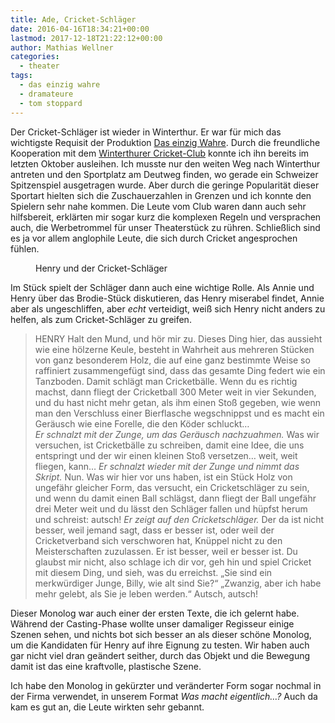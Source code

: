 ```yaml
---
title: Ade, Cricket-Schläger
date: 2016-04-16T18:34:21+00:00
lastmod: 2017-12-18T21:22:12+00:00
author: Mathias Wellner
categories:
  - theater
tags:
  - das einzig wahre
  - dramateure
  - tom stoppard
---
```

Der Cricket-Schläger ist wieder in Winterthur. Er war für mich das wichtigste Requisit der Produktion [Das einzig Wahre](http://www.mwellner.de/schauspiel/das-einzig-wahre/ "Das einzig Wahre"). Durch die freundliche Kooperation mit dem <a href="http://www.winterthurcc.ch/" title="Winterthur Cricket Club" target="_blank">Winterthurer Cricket-Club</a> konnte ich ihn bereits im letzten Oktober ausleihen. Ich musste nur den weiten Weg nach Winterthur antreten und den Sportplatz am Deutweg finden, wo gerade ein Schweizer Spitzenspiel ausgetragen wurde. Aber durch die geringe Popularität dieser Sportart hielten sich die Zuschauerzahlen in Grenzen und ich konnte den Spielern sehr nahe kommen. Die Leute vom Club waren dann auch sehr hilfsbereit, erklärten mir sogar kurz die komplexen Regeln und versprachen auch, die Werbetrommel für unser Theaterstück zu rühren. Schließlich sind es ja vor allem anglophile Leute, die sich durch Cricket angesprochen fühlen. 

<figure>
  <img sizes="100vw" srcset="https://farm2.staticflickr.com/1711/24455173673_aedd5067c6_n.jpg 320w, https://farm2.staticflickr.com/1711/24455173673_aedd5067c6_z.jpg 640w, https://farm2.staticflickr.com/1711/24455173673_aedd5067c6_c.jpg 800w, https://farm2.staticflickr.com/1711/24455173673_2f2ec6732c_h.jpg 1600w" src="https://farm2.staticflickr.com/1711/24455173673_aedd5067c6_b.jpg" alt="">
  <figcaption>Henry und der Cricket-Schläger</figcaption>
</figure>

Im Stück spielt der Schläger dann auch eine wichtige Rolle. Als Annie und Henry über das Brodie-Stück diskutieren, das Henry miserabel findet, Annie aber als ungeschliffen, aber _echt_ verteidigt, weiß sich Henry nicht anders zu helfen, als zum Cricket-Schläger zu greifen.

<blockquote class="blockquote">
  HENRY Halt den Mund, und hör mir zu. Dieses Ding hier, das aussieht wie eine hölzerne Keule, besteht in Wahrheit aus mehreren Stücken von ganz besonderem Holz, die auf eine ganz bestimmte Weise so raffiniert zusammengefügt sind, dass das gesamte Ding federt wie ein Tanzboden. Damit schlägt man Cricketbälle. Wenn du es richtig machst, dann fliegt der Cricketball 300 Meter weit in vier Sekunden, und du hast nicht mehr getan, als ihm einen Stoß gegeben, wie wenn man den Verschluss einer Bierflasche wegschnippst und es macht ein Geräusch wie eine Forelle, die den Köder schluckt&#8230; <br>
  <em>Er schnalzt mit der Zunge, um das Geräusch nachzuahmen.</em> 
  Was wir versuchen, ist Cricketbälle zu schreiben, damit eine Idee, die uns entspringt und der wir einen kleinen Stoß versetzen&#8230; weit, weit fliegen, kann&#8230;
  <em>Er schnalzt wieder mit der Zunge und nimmt das Skript.</em>
  Nun. Was wir hier vor uns haben, ist ein Stück Holz von ungefähr gleicher Form, das versucht, ein Cricketschläger zu sein, und wenn du damit einen Ball schlägst, dann fliegt der Ball ungefähr drei Meter weit und du lässt den Schläger fallen und hüpfst herum und schreist: autsch!
  <em>Er zeigt auf den Cricketschläger.</em>
  Der da ist nicht besser, weil jemand sagt, dass er besser ist, oder weil der Cricketverband sich verschworen hat, Knüppel nicht zu den Meisterschaften zuzulassen. Er ist besser, weil er besser ist. Du glaubst mir nicht, also schlage ich dir vor, geh hin und spiel Cricket mit diesem Ding, und sieh, was du erreichst. „Sie sind ein merkwürdiger Junge, Billy, wie alt sind Sie?“ „Zwanzig, aber ich habe mehr gelebt, als Sie je leben werden.“ Autsch, autsch! 
</blockquote>

Dieser Monolog war auch einer der ersten Texte, die ich gelernt habe. Während der Casting-Phase wollte unser damaliger Regisseur einige Szenen sehen, und nichts bot sich besser an als dieser schöne Monolog, um die Kandidaten für Henry auf ihre Eignung zu testen. Wir haben auch gar nicht viel dran geändert seither, durch das Objekt und die Bewegung damit ist das eine kraftvolle, plastische Szene.  

Ich habe den Monolog in gekürzter und veränderter Form sogar nochmal in der Firma verwendet, in unserem Format _Was macht eigentlich&#8230;?_ Auch da kam es gut an, die Leute wirkten sehr gebannt.